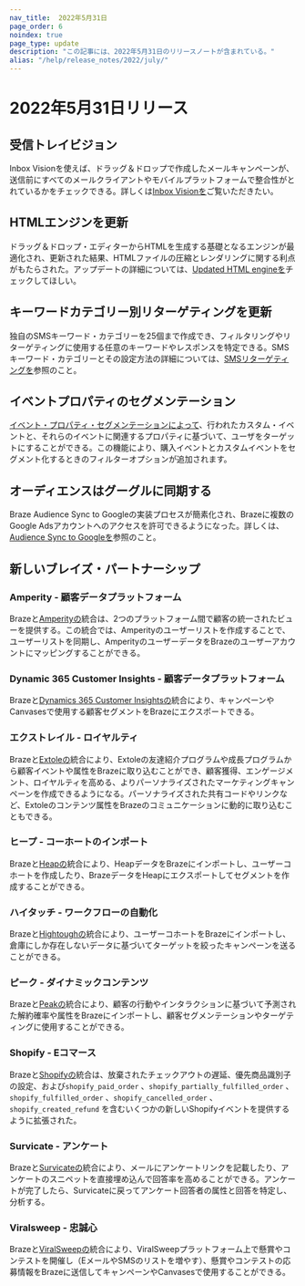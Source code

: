 ```yaml
---
nav_title:  2022年5月31日
page_order: 6
noindex: true
page_type: update
description: "この記事には、2022年5月31日のリリースノートが含まれている。"
alias: "/help/release_notes/2022/july/"
---
```


# 2022年5月31日リリース

## 受信トレイビジョン

Inbox Visionを使えば、ドラッグ＆ドロップで作成したメールキャンペーンが、送信前にすべてのメールクライアントやモバイルプラットフォームで整合性がとれているかをチェックできる。詳しくは[Inbox Visionを]({{site.baseurl}}/user_guide/message_building_by_channel/email/inbox_vision/)ご覧いただきたい。

## HTMLエンジンを更新

ドラッグ＆ドロップ・エディターからHTMLを生成する基礎となるエンジンが最適化され、更新された結果、HTMLファイルの圧縮とレンダリングに関する利点がもたらされた。アップデートの詳細については、[Updated HTML engineを]({{site.baseurl}}/user_guide/message_building_by_channel/email/drag_and_drop/overview/#updated-html-engine/)チェックしてほしい。

## キーワードカテゴリー別リターゲティングを更新

独自のSMSキーワード・カテゴリーを25個まで作成でき、フィルタリングやリターゲティングに使用する任意のキーワードやレスポンスを特定できる。SMSキーワード・カテゴリーとその設定方法の詳細については、[SMSリターゲティングを]({{site.baseurl}}/user_guide/message_building_by_channel/sms/campaign/retargeting/)参照のこと。 

## イベントプロパティのセグメンテーション

[イベント・プロパティ・セグメンテーションによって]({{site.baseurl}}/user_guide/data_and_analytics/custom_data/purchase_events/#event-property-segmentation/)、行われたカスタム・イベントと、それらのイベントに関連するプロパティに基づいて、ユーザをターゲットにすることができる。この機能により、購入イベントとカスタムイベントをセグメント化するときのフィルターオプションが追加されます。

## オーディエンスはグーグルに同期する

Braze Audience Sync to Googleの実装プロセスが簡素化され、Brazeに複数のGoogle Adsアカウントへのアクセスを許可できるようになった。詳しくは、[Audience Sync to Googleを]({{site.baseurl}}/partners/canvas_steps/google_audience_sync/)参照のこと。 

## 新しいブレイズ・パートナーシップ

### Amperity - 顧客データプラットフォーム

Brazeと[Amperityの]({{site.baseurl}}/partners/data_and_infrastructure_agility/customer_data_platform/amperity/)統合は、2つのプラットフォーム間で顧客の統一されたビューを提供する。この統合では、Amperityのユーザーリストを作成することで、ユーザーリストを同期し、AmperityのユーザーデータをBrazeのユーザーアカウントにマッピングすることができる。 

### Dynamic 365 Customer Insights - 顧客データプラットフォーム

Brazeと[Dynamics 365 Customer Insightsの]({{site.baseurl}}/partners/data_and_infrastructure_agility/customer_data_platform/dynamics_365_customer_insights/)統合により、キャンペーンやCanvasesで使用する顧客セグメントをBrazeにエクスポートできる。

### エクストレイル - ロイヤルティ

Brazeと[Extoleの]({{site.baseurl}}/partners/message_orchestration/channel_extensions/loyalty/extole/)統合により、Extoleの友達紹介プログラムや成長プログラムから顧客イベントや属性をBrazeに取り込むことができ、顧客獲得、エンゲージメント、ロイヤルティを高める、よりパーソナライズされたマーケティングキャンペーンを作成できるようになる。パーソナライズされた共有コードやリンクなど、Extoleのコンテンツ属性をBrazeのコミュニケーションに動的に取り込むこともできる。

### ヒープ - コーホートのインポート

Brazeと[Heapの]({{site.baseurl}}/partners/data_and_infrastructure_agility/cohort_import/heap/)統合により、HeapデータをBrazeにインポートし、ユーザーコホートを作成したり、BrazeデータをHeapにエクスポートしてセグメントを作成することができる。

### ハイタッチ - ワークフローの自動化

Brazeと[Hightoughの]({{site.baseurl}}/partners/data_and_infrastructure_agility/workflow_automation/hightouch/)統合により、ユーザーコホートをBrazeにインポートし、倉庫にしか存在しないデータに基づいてターゲットを絞ったキャンペーンを送ることができる。

### ピーク - ダイナミックコンテンツ

Brazeと[Peakの]({{site.baseurl}}/partners/message_personalization/dynamic_content/peak/)統合により、顧客の行動やインタラクションに基づいて予測された解約確率や属性をBrazeにインポートし、顧客セグメンテーションやターゲティングに使用することができる。 

### Shopify - Eコマース

Brazeと[Shopifyの]({{site.baseurl}}/partners/message_orchestration/channel_extensions/ecommerce/shopify/shopify/)統合は、放棄されたチェックアウトの遅延、優先商品識別子の設定、および`shopify_paid_order` 、`shopify_partially_fulfilled_order` 、`shopify_fulfilled_order` 、`shopify_cancelled_order` 、`shopify_created_refund` を含むいくつかの新しいShopifyイベントを提供するように拡張された。 

### Survicate - アンケート

Brazeと[Survicateの]({{site.baseurl}}/partners/message_orchestration/channel_extensions/surveys/survicate/)統合により、メールにアンケートリンクを記載したり、アンケートのスニペットを直接埋め込んで回答率を高めることができる。アンケートが完了したら、Survicateに戻ってアンケート回答者の属性と回答を特定し、分析する。

### Viralsweep - 忠誠心

Brazeと[ViralSweepの]({{site.baseurl}}/partners/message_orchestration/channel_extensions/loyalty/viralsweep/)統合により、ViralSweepプラットフォーム上で懸賞やコンテストを開催し（EメールやSMSのリストを増やす）、懸賞やコンテストの応募情報をBrazeに送信してキャンペーンやCanvasesで使用することができる。 
